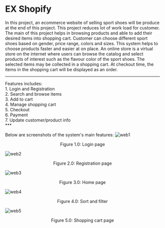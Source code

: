 # EX Shopify
In this project, an ecommerce website of selling sport shoes will be produce at the end of this project. This project reduces lot of work load for customer. The main of this project helps in browsing products and able to add their desired items into shopping cart. Customer can choose different sport shoes based on gender, price range, colors and sizes. This system helps to choose products faster and easier at on place. An online store is a virtual  store on the internet where users can browse the catalog and select products of interest such as the flavour color of the sport shoes. The selected items may be collected in a shopping cart. At checkout time, the items in the shopping cart will be displayed as an order.

***
    
  Features includes: </br>
    1. Login and Registration </br>
    2. Search and browse items </br>
    3. Add to cart </br>
    4. Manage shopping cart </br>
    5. Checkout </br>
    6. Payment </br>
    7. Update customer/product info </br>
    ***
    
Below are screenshots of the system's main features:
   ![web1](https://user-images.githubusercontent.com/24261678/44626462-6feb4400-a94f-11e8-8d04-ca08e1a45cb2.png)
<p align="center"> Figure 1.0: Login page </p>



![web2](https://user-images.githubusercontent.com/24261678/44626534-ad040600-a950-11e8-9771-c6a41ac443fb.png)
<p align="center"> Figure 2.0: Registration page </p>



![web3](https://user-images.githubusercontent.com/24261678/44626541-d6249680-a950-11e8-99d8-a79e15797e08.png)
<p align="center"> Figure 3.0: Home page </p>



![web4](https://user-images.githubusercontent.com/24261678/44626549-e6d50c80-a950-11e8-9ecf-95dcbfc50d54.jpg)
<p align="center"> Figure 4.0: Sort and filter </p>



![web5](https://user-images.githubusercontent.com/24261678/44626555-f18fa180-a950-11e8-9e32-4641bd54f0cc.png)
<p align="center"> Figure 5.0: Shopping cart page </p>

    
